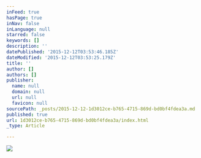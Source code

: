 ```yaml
---
inFeed: true
hasPage: true
inNav: false
inLanguage: null
starred: false
keywords: []
description: ''
datePublished: '2015-12-12T03:53:46.185Z'
dateModified: '2015-12-12T03:53:25.179Z'
title: ''
author: []
authors: []
publisher:
  name: null
  domain: null
  url: null
  favicon: null
sourcePath: _posts/2015-12-12-1d3012ce-b765-4715-869d-bd0bf4fdea3a.md
published: true
url: 1d3012ce-b765-4715-869d-bd0bf4fdea3a/index.html
_type: Article

---
```

![](https://the-grid-user-content.s3-us-west-2.amazonaws.com/7d084f4e-b460-47ef-a8d1-86f44ee6a24e.jpg)